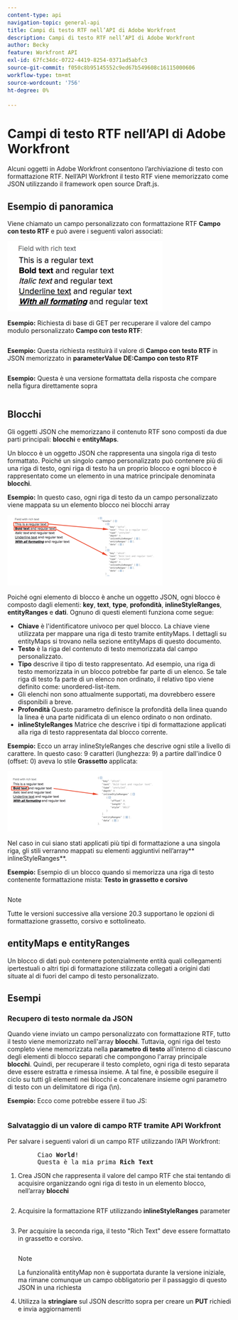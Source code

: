```yaml
---
content-type: api
navigation-topic: general-api
title: Campi di testo RTF nell’API di Adobe Workfront
description: Campi di testo RTF nell’API di Adobe Workfront
author: Becky
feature: Workfront API
exl-id: 67fc34dc-0722-4419-8254-0371ad5abfc3
source-git-commit: f050c8b95145552c9ed67b549608c16115000606
workflow-type: tm+mt
source-wordcount: '756'
ht-degree: 0%

---
```



# Campi di testo RTF nell’API di Adobe Workfront

Alcuni oggetti in Adobe Workfront consentono l’archiviazione di testo con formattazione RTF. Nell’API Workfront il testo RTF viene memorizzato come JSON utilizzando il framework open source Draft.js.

## Esempio di panoramica

Viene chiamato un campo personalizzato con formattazione RTF **Campo con testo RTF** e può avere i seguenti valori associati:

![](assets/rich-text-example-350x158.png)

**Esempio:** Richiesta di base di GET per recuperare il valore del campo modulo personalizzato **Campo con testo RTF**:

<!-- [Copy](javascript:void(0);) -->
<pre><OBJ Code><OBJ ID><OBJ Code><OBJ ID></pre>

**Esempio:** Questa richiesta restituirà il valore di **Campo con testo RTF** in JSON memorizzato in **parameterValue** **DE:Campo con testo RTF**

<!-- [Copy](javascript:void(0);) -->
<pre></pre>

**Esempio:** Questa è una versione formattata della risposta che compare nella figura direttamente sopra

<!-- [Copy](javascript:void(0);) -->
<pre></pre>

## Blocchi

Gli oggetti JSON che memorizzano il contenuto RTF sono composti da due parti principali: **blocchi** e **entityMaps**.

Un blocco è un oggetto JSON che rappresenta una singola riga di testo formattato. Poiché un singolo campo personalizzato può contenere più di una riga di testo, ogni riga di testo ha un proprio blocco e ogni blocco è rappresentato come un elemento in una matrice principale denominata **blocchi**.

**Esempio:** In questo caso, ogni riga di testo da un campo personalizzato viene mappata su un elemento blocco nei blocchi array

![](assets/copy-of-rich-text-mapping-350x159.png)

Poiché ogni elemento di blocco è anche un oggetto JSON, ogni blocco è composto dagli elementi: **key**, **text**, **type**, **profondità**, **inlineStyleRanges**, **entityRanges** e **dati**. Ognuno di questi elementi funziona come segue:

* **Chiave** è l&#39;identificatore univoco per quel blocco. La chiave viene utilizzata per mappare una riga di testo tramite entityMaps. I dettagli su entityMaps si trovano nella sezione entityMaps di questo documento.
* **Testo** è la riga del contenuto di testo memorizzata dal campo personalizzato.
* **Tipo** descrive il tipo di testo rappresentato. Ad esempio, una riga di testo memorizzata in un blocco potrebbe far parte di un elenco. Se tale riga di testo fa parte di un elenco non ordinato, il relativo tipo viene definito come: unordered-list-item.
* Gli elenchi non sono attualmente supportati, ma dovrebbero essere disponibili a breve.
* **Profondità** Questo parametro definisce la profondità della linea quando la linea è una parte nidificata di un elenco ordinato o non ordinato.
* **inlineStyleRanges** Matrice che descrive i tipi di formattazione applicati alla riga di testo rappresentata dal blocco corrente.

**Esempio:** Ecco un array inlineStyleRanges che descrive ogni stile a livello di carattere. In questo caso: 9 caratteri (lunghezza: 9) a partire dall&#39;indice 0 (offset: 0) aveva lo stile **Grassetto** applicata:

![](assets/copy-of-rich-text-mapping-2-350x136.png)

Nel caso in cui siano stati applicati più tipi di formattazione a una singola riga, gli stili verranno mappati su elementi aggiuntivi nell’array** inlineStyleRanges**.

**Esempio:** Esempio di un blocco quando si memorizza una riga di testo contenente formattazione mista: **Testo in grassetto e corsivo**

<!-- [Copy](javascript:void(0);) -->
<pre></pre>

>[!NOTE]
>
>Tutte le versioni successive alla versione 20.3 supportano le opzioni di formattazione grassetto, corsivo e sottolineato.

## entityMaps e entityRanges

Un blocco di dati può contenere potenzialmente entità quali collegamenti ipertestuali o altri tipi di formattazione stilizzata collegati a origini dati situate al di fuori del campo di testo personalizzato.

## Esempi

### Recupero di testo normale da JSON

Quando viene inviato un campo personalizzato con formattazione RTF, tutto il testo viene memorizzato nell&#39;array **blocchi**. Tuttavia, ogni riga del testo completo viene memorizzata nella **parametro di testo** all&#39;interno di ciascuno degli elementi di blocco separati che compongono l&#39;array principale **blocchi**. Quindi, per recuperare il testo completo, ogni riga di testo separata deve essere estratta e rimessa insieme. A tal fine, è possibile eseguire il ciclo su tutti gli elementi nei blocchi e concatenare insieme ogni parametro di testo con un delimitatore di riga (\n).

**Esempio:** Ecco come potrebbe essere il tuo JS:

<!-- [Copy](javascript:void(0);) -->
<pre></pre>

### Salvataggio di un valore di campo RTF tramite API Workfront

Per salvare i seguenti valori di un campo RTF utilizzando l’API Workfront:
<pre>
		Ciao <strong>World</strong>!
		Questa è la mia prima <strong>Rich Text</strong></pre>

1. Crea JSON che rappresenta il valore del campo RTF che stai tentando di acquisire organizzando ogni riga di testo in un elemento blocco, nell’array **blocchi**

   <!-- [Copy](javascript:void(0);) -->
   <pre></pre>

1. Acquisire la formattazione RTF utilizzando **inlineStyleRanges** parameter

   <!-- [Copy](javascript:void(0);) -->
   <pre></pre>

1. Per acquisire la seconda riga, il testo &quot;Rich Text&quot; deve essere formattato in grassetto e corsivo.

   <!-- [Copy](javascript:void(0);) -->
   <pre></pre>

   >[!NOTE]
   >
   >La funzionalità entityMap non è supportata durante la versione iniziale, ma rimane comunque un campo obbligatorio per il passaggio di questo JSON in una richiesta

1. Utilizza la **stringiare** sul JSON descritto sopra per creare un **PUT** richiedi e invia aggiornamenti

   <!-- [Copy](javascript:void(0);) -->
   <pre><OBJ Code><OBJ ID></pre>
